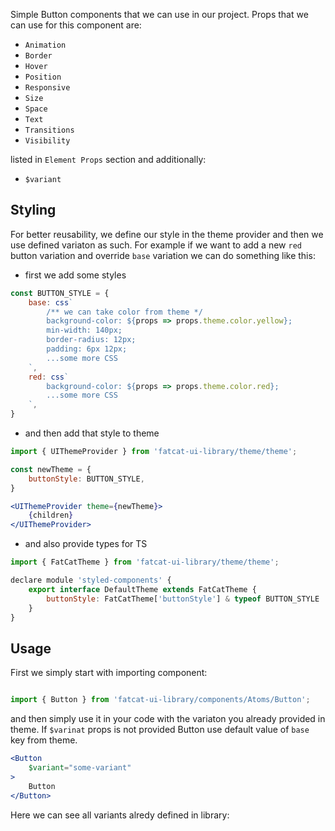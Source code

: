 Simple Button components that we can use in our project. Props that we can use for this component are:

- `Animation`
- `Border`
- `Hover`
- `Position`
- `Responsive`
- `Size`
- `Space`
- `Text`
- `Transitions`
- `Visibility`

listed in `Element Props` section and additionally:

- `$variant`

## 	Styling

For better reusability, we define our style in the theme provider and then we use defined variaton as such. For example if we want to add a new `red` button variation and override `base` variation we can do something like this:

- first we add some styles

```jsx
const BUTTON_STYLE = {
	base: css`
		/** we can take color from theme */
		background-color: ${props => props.theme.color.yellow};
		min-width: 140px;
		border-radius: 12px;
		padding: 6px 12px;
		...some more CSS
	`,
	red: css`
		background-color: ${props => props.theme.color.red};
		...some more CSS
	`,
}
```
- and then add that style to theme

```jsx
import { UIThemeProvider } from 'fatcat-ui-library/theme/theme';

const newTheme = {
	buttonStyle: BUTTON_STYLE,
}

<UIThemeProvider theme={newTheme}>
	{children}
</UIThemeProvider>
```

- and also provide types for TS

```jsx
import { FatCatTheme } from 'fatcat-ui-library/theme/theme';

declare module 'styled-components' {
	export interface DefaultTheme extends FatCatTheme {
		buttonStyle: FatCatTheme['buttonStyle'] & typeof BUTTON_STYLE
	}
}
```

## Usage 

First we simply start with importing component:

```jsx

import { Button } from 'fatcat-ui-library/components/Atoms/Button';

```

and then simply use it in your code with the variaton you already provided in theme. If `$varinat` props is not provided Button use default value of `base` key from theme.

```jsx
<Button
	$variant="some-variant"
>
	Button
</Button>
```

Here we can see all variants alredy defined in library:
